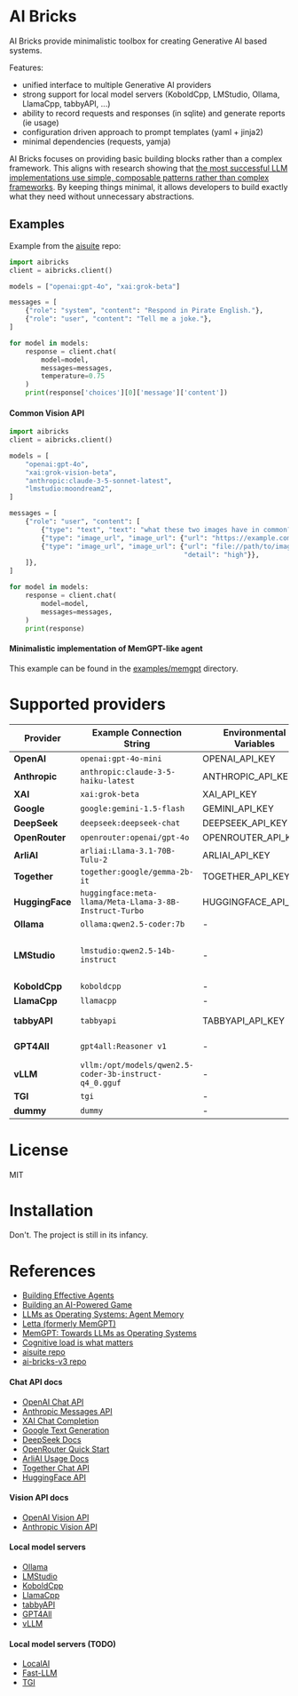 # AI Bricks

AI Bricks provide minimalistic toolbox for creating Generative AI based systems.

Features:
- unified interface to multiple Generative AI providers
- strong support for local model servers (KoboldCpp, LMStudio, Ollama, LlamaCpp, tabbyAPI, ...)
- ability to record requests and responses (in sqlite) and generate reports (ie usage)
- configuration driven approach to prompt templates (yaml + jinja2)
- minimal dependencies (requests, yamja)

AI Bricks focuses on providing basic building blocks rather than a complex framework. This aligns with research showing that [the most successful LLM implementations use simple, composable patterns rather than complex frameworks](https://www.anthropic.com/research/building-effective-agents). By keeping things minimal, it allows developers to build exactly what they need without unnecessary abstractions.


## Examples

Example from the [aisuite](https://github.com/andrewyng/aisuite) repo:
```python
import aibricks
client = aibricks.client()

models = ["openai:gpt-4o", "xai:grok-beta"]

messages = [
    {"role": "system", "content": "Respond in Pirate English."},
    {"role": "user", "content": "Tell me a joke."},
]

for model in models:
    response = client.chat(
        model=model,
        messages=messages,
        temperature=0.75
    )
    print(response['choices'][0]['message']['content'])
```

#### Common Vision API

```python
import aibricks
client = aibricks.client()

models = [
    "openai:gpt-4o",
    "xai:grok-vision-beta",
    "anthropic:claude-3-5-sonnet-latest",
    "lmstudio:moondream2",
]

messages = [
    {"role": "user", "content": [
        {"type": "text", "text": "what these two images have in common?"},
        {"type": "image_url", "image_url": {"url": "https://example.com/image1.jpg"}},
        {"type": "image_url", "image_url": {"url": "file://path/to/image2.jpg",
                                            "detail": "high"}},
    ]},
]

for model in models:
    response = client.chat(
        model=model,
        messages=messages,
    )
    print(response)
```

#### Minimalistic implementation of MemGPT-like agent
This example can be found in the [examples/memgpt](examples/memgpt) directory.


# Supported providers

| Provider       | Example Connection String           | Environmental Variables  | Notes  |
|----------------|-------------------------------------|--------------------------|--------|
| **OpenAI**     | `openai:gpt-4o-mini`                | OPENAI_API_KEY           |        |
| **Anthropic**  | `anthropic:claude-3-5-haiku-latest` | ANTHROPIC_API_KEY        |        |
| **XAI**        | `xai:grok-beta`                     | XAI_API_KEY              |        |
| **Google**     | `google:gemini-1.5-flash`           | GEMINI_API_KEY           |        |
| **DeepSeek**   | `deepseek:deepseek-chat`            | DEEPSEEK_API_KEY         |        |
| **OpenRouter** | `openrouter:openai/gpt-4o`          | OPENROUTER_API_KEY       |        |
| **ArliAI**     | `arliai:Llama-3.1-70B-Tulu-2`       | ARLIAI_API_KEY           |        |
| **Together**   | `together:google/gemma-2b-it`       | TOGETHER_API_KEY         | 🚧🚧🚧 |
| **HuggingFace**| `huggingface:meta-llama/Meta-Llama-3-8B-Instruct-Turbo` | HUGGINGFACE_API_KEY | 🚧🚧🚧 |
| **Ollama**     | `ollama:qwen2.5-coder:7b`           | -                        | GGUF   |
| **LMStudio**   | `lmstudio:qwen2.5-14b-instruct`     | -                        | GGUF<br>dynamic model loading |
| **KoboldCpp**  | `koboldcpp`                         | -                        | GGUF   |
| **LlamaCpp**   | `llamacpp`                          | -                        | GGUF   |
| **tabbyAPI**   | `tabbyapi`                          | TABBYAPI_API_KEY         | EXL2, GPTQ |
| **GPT4All**    | `gpt4all:Reasoner v1`               | -                        | GGUF<br>buggy |
| **vLLM**       | `vllm:/opt/models/qwen2.5-coder-3b-instruct-q4_0.gguf` | - | GGUF |
| **TGI**        | `tgi`                               | -                        | 🚧🚧🚧 |
| **dummy**      | `dummy`                             | -                        |        |


# License

MIT

# Installation

Don't. The project is still in its infancy.


# References

- [Building Effective Agents](https://www.anthropic.com/research/building-effective-agents)
- [Building an AI-Powered Game](https://learn.deeplearning.ai/courses/building-an-ai-powered-game)
- [LLMs as Operating Systems: Agent Memory](https://learn.deeplearning.ai/courses/llms-as-operating-systems-agent-memory)
- [Letta (formerly MemGPT)](https://github.com/letta-ai/letta)
- [MemGPT: Towards LLMs as Operating Systems](https://arxiv.org/abs/2310.08560)
- [Cognitive load is what matters](https://minds.md/zakirullin/cognitive)
- [aisuite repo](https://github.com/andrewyng/aisuite)
- [ai-bricks-v3 repo](https://github.com/mobarski/ai-bricks-v3)

#### Chat API docs
- [OpenAI Chat API](https://platform.openai.com/docs/api-reference/chat)
- [Anthropic Messages API](https://docs.anthropic.com/en/api/messages)
- [XAI Chat Completion](https://docs.x.ai/docs/api-reference#chat-completions)
- [Google Text Generation](https://ai.google.dev/gemini-api/docs/text-generation)
- [DeepSeek Docs](https://api-docs.deepseek.com/)
- [OpenRouter Quick Start](https://openrouter.ai/docs/quick-start)
- [ArliAI Usage Docs](https://www.arliai.com/docs)
- [Together Chat API](https://docs.together.ai/docs/chat-overview)
- [HuggingFace API](https://huggingface.co/docs/api-inference/index)

#### Vision API docs
- [OpenAI Vision API](https://platform.openai.com/docs/guides/vision)
- [Anthropic Vision API](https://docs.anthropic.com/en/docs/build-with-claude/vision)

#### Local model servers
- [Ollama](https://ollama.ai/)
- [LMStudio](https://lmstudio.ai/)
- [KoboldCpp](https://github.com/LostRuins/koboldcpp)
- [LlamaCpp](https://github.com/ggerganov/llama.cpp)
- [tabbyAPI](https://github.com/theroyallab/tabbyAPI)
- [GPT4All](https://gpt4all.io/index.html?ref=localhost)
- [vLLM](https://docs.vllm.ai/en/latest/serving/openai_compatible_server.html)

#### Local model servers (TODO)
- [LocalAI](https://github.com/mudler/LocalAI)
- [Fast-LLM](https://github.com/ServiceNow/Fast-LLM)
- [TGI](https://huggingface.co/docs/text-generation-inference/en/index)
